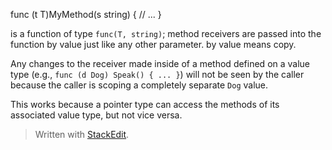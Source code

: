 
func (t T)MyMethod(s string) {
    // ...
}

is a function of type  `func(T, string)`; method receivers are passed into the function by value just like any other parameter. by value means copy.

Any changes to the receiver made inside of a method defined on a value type (e.g., `func (d Dog) Speak() { ... }`) will not be seen by the caller because the caller is scoping a completely separate `Dog` value.

This works because a pointer type can access the methods of its associated value type, but not vice versa.

> Written with [StackEdit](https://stackedit.io/).
<!--stackedit_data:
eyJoaXN0b3J5IjpbMTUwNjc0NjE5OSwtMTEzNzEwODE1OF19
-->